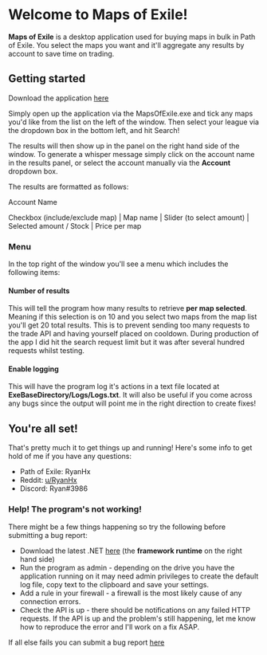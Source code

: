 # Welcome to Maps of Exile!

**Maps of Exile** is a desktop application used for buying maps in bulk in Path of Exile. You select the maps you want and it'll aggregate any results by account to save time on trading.

## Getting started

Download the application [here](https://github.com/RyanHx/Maps-of-Exile/releases/download/v1.0/MapsOfExile.zip)

Simply open up the application via the MapsOfExile.exe and tick any maps you'd like from the list on the left of the window. Then select your league via the dropdown box in the bottom left, and hit Search!

The results will then show up in the panel on the right hand side of the window. To generate a whisper message simply click on the account name in the results panel, or select the account manually via the **Account** dropdown box. 

The results are formatted as follows:

Account Name

Checkbox (include/exclude map) | Map name | Slider (to select amount) | Selected amount / Stock | Price per map

### Menu
In the top right of the window you'll see a menu which includes the following items:

#### Number of results
This will tell the program how many results to retrieve **per map selected**. Meaning if this selection is on 10 and you select two maps from the map list you'll get 20 total results. This is to prevent sending too many requests to the trade API and having yourself placed on cooldown. During production of the app I did hit the search request limit but it was after several hundred requests whilst testing.
#### Enable logging
This will have the program log it's actions in a text file located at **ExeBaseDirectory/Logs/Logs.txt**. It will also be useful if you come across any bugs since the output will point me in the right direction to create fixes!

## You're all set!
That's pretty much it to get things up and running! Here's some info to get hold of me if you have any questions:
* Path of Exile: RyanHx
* Reddit: [u/RyanHx](https://www.reddit.com/message/compose?to=RyanHx)
* Discord: Ryan#3986

### Help! The program's not working!
There might be a few things happening so try the following before submitting a bug report:
* Download the latest .NET [here](https://dotnet.microsoft.com/download) (the **framework runtime** on the right hand side)
* Run the program as admin - depending on the drive you have the application running on it may need admin privileges to create the default log file, copy text to the clipboard and save your settings.
* Add a rule in your firewall - a firewall is the most likely cause of any connection errors.
* Check the API is up - there should be notifications on any failed HTTP requests. If the API is up and the problem's still happening, let me know how to reproduce the error and I'll work on a fix ASAP.

If all else fails you can submit a bug report [here](https://github.com/RyanHx/Maps-of-Exile/issues)
